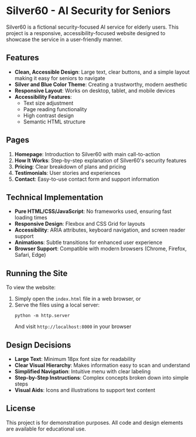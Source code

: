# Silver60 - AI Security for Seniors

Silver60 is a fictional security-focused AI service for elderly users. This project is a responsive, accessibility-focused website designed to showcase the service in a user-friendly manner.

## Features

- **Clean, Accessible Design**: Large text, clear buttons, and a simple layout making it easy for seniors to navigate
- **Silver and Blue Color Theme**: Creating a trustworthy, modern aesthetic
- **Responsive Layout**: Works on desktop, tablet, and mobile devices
- **Accessibility Features**: 
  - Text size adjustment
  - Page reading functionality 
  - High contrast design
  - Semantic HTML structure

## Pages

1. **Homepage**: Introduction to Silver60 with main call-to-action
2. **How It Works**: Step-by-step explanation of Silver60's security features
3. **Pricing**: Clear breakdown of plans and pricing
4. **Testimonials**: User stories and experiences
5. **Contact**: Easy-to-use contact form and support information

## Technical Implementation

- **Pure HTML/CSS/JavaScript**: No frameworks used, ensuring fast loading times
- **Responsive Design**: Flexbox and CSS Grid for layouts
- **Accessibility**: ARIA attributes, keyboard navigation, and screen reader support
- **Animations**: Subtle transitions for enhanced user experience
- **Browser Support**: Compatible with modern browsers (Chrome, Firefox, Safari, Edge)

## Running the Site

To view the website:

1. Simply open the `index.html` file in a web browser, or
2. Serve the files using a local server:
   ```
   python -m http.server
   ```
   And visit `http://localhost:8000` in your browser

## Design Decisions

- **Large Text**: Minimum 18px font size for readability
- **Clear Visual Hierarchy**: Makes information easy to scan and understand
- **Simplified Navigation**: Intuitive menu with clear labeling
- **Step-by-Step Instructions**: Complex concepts broken down into simple steps
- **Visual Aids**: Icons and illustrations to support text content

## License

This project is for demonstration purposes. All code and design elements are available for educational use. 